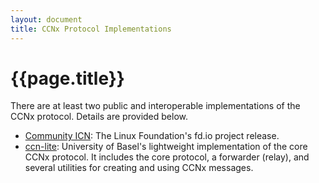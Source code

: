 ```yaml
---
layout: document
title: CCNx Protocol Implementations
---
```


# {{page.title}}

There are at least two public and interoperable implementations of the CCNx protocol.
Details are provided below.

- [Community ICN](https://wiki.fd.io/view/Cicn): The Linux Foundation's fd.io project release.
- [ccn-lite](http://www.ccn-lite.net/): University of Basel's lightweight implementation of the core CCNx protocol. It includes the core protocol, a forwarder (relay), and several utilities for creating and using CCNx messages.
